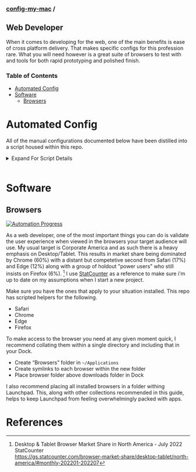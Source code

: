 ### [config-my-mac](../../../) / <!-- omit in toc -->
## Web Developer <!-- omit in toc -->

When it comes to developing for the web, one of the main benefits is ease of cross platform delivery. That makes specific configs for this profession rare. What you will need however is a great suite of browsers to test with and tools for both rapid prototyping and polished finish.

### Table of Contents <!-- omit in toc -->
- [Automated Config](#automated-config)
- [Software](#software)
  - [Browsers](#browsers)

# Automated Config
All of the manual configurations documented below have been distilled into a script housed within this repo.

<details>
<summary>Expand For Script Details</summary>

## How to use the script <!-- omit in toc -->
The script for the web-developer group of configs can be found at `./web-developer/config_my_mac`. To make all of the changes in an automated fashion please follow these instructions.

First, pull this repo to your local machine. Just as I describe in the developer [README](../developer#os-), I recommend cloning this to `~/Code`
```bash
% cd ~/Code
% git clone https://github.com/gnomical/config-my-mac.git
```
Running git for the first time may prompt you to install `Command Line Developer Tools`, just follow the prompts.

Next, run the script. It will install and/or upgrade brew and then run through all the configs documented within this section.
```bash
% cd ~/Code/config-my-mac
% ./web-developer/config_my_mac
```
## CLI Options  <!-- omit in toc -->
| flag          | summary                                 |
| :------------ | :-------------------------------------- |
| -e, --exclude | comma separated list of modules to skip |
| -i, --include | comma separated list of modules to run  |
> **Note**  
> The presence of includes will cause everything not included to be excluded. Even in the event excludes are also provided.  

> **Warning**  
> If a module that will run requires homebrew then the script will attempt to install and/or update homebrew.  
> To override this behavior exclude brew. `-e brew`
```bash
# Example excluding the proton-mail module
# because the other software modules will use homebrew
# you can also specify to exclude the homebrew update
% ./general/config_my_mac -i safari,chrome,firefox,edge -e brew
```
  
</details>  

<br/> 

# Software
## Browsers
[![Automation Progress](https://img.shields.io/badge/Scripted-Yes-280)](#browsers)

As a web developer, one of the most important things you can do is validate the user experience when viewed in the browsers your target audience will use. My usual target is Corporate America and as such there is a heavy emphasis on Desktop/Tablet. This results in market share being dominated by Chrome (60%) with a distant but competetive second from Safari (17%) and Edge (12%) along with a group of holdout "power users" who still insists on Firefox (6%). [^us-corp-stats] I use [StatCounter](https://gs.statcounter.com) as a reference to make sure i'm up to date on my assumptions when I start a new project.

[^us-corp-stats]: Desktop & Tablet Browser Market Share in North America - July 2022
  StatCounter  
  https://gs.statcounter.com/browser-market-share/desktop-tablet/north-america/#monthly-202201-202207  

Make sure you have the ones that apply to your situation installed. This repo has scripted helpers for the following.
  - Safari
  - Chrome
  - Edge
  - Firefox

To make access to the browser you need at any given moment quick, I recommend collating them within a single directory and including that in your Dock.
  - Create “Browsers” folder in `~/Applications`
  - Create symlinks to each browser within the new folder
  - Place browser folder above downloads folder in Dock

I also recommend placing all installed browsers in a folder withing Launchpad. This, along with other collections recommended in this guide, helps to keep Launchpad from feeling overwhelmingly packed with apps.

# References <!-- omit in toc -->